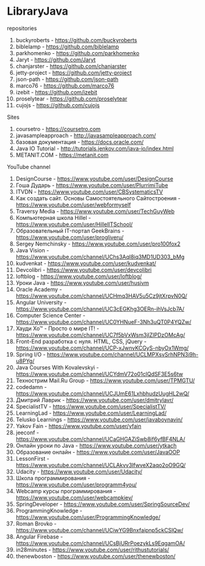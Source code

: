 # LibraryJava
repositories
1) buckyroberts - https://github.com/buckyroberts
2) biblelamp - https://github.com/biblelamp
3) parkhomenko - https://github.com/parkhomenko
4) Jaryt - https://github.com/Jaryt
5) chanjarster - https://github.com/chanjarster
6) jetty-project - https://github.com/jetty-project
7) json-path - https://github.com/json-path
8) marco76 - https://github.com/marco76
9) izebit - https://github.com/izebit
10) proselytear - https://github.com/proselytear
11) cujojs - https://github.com/cujojs

Sites
1) coursetro - https://coursetro.com
2) javasampleapproach - http://javasampleapproach.com/
3) базовая документация - https://docs.oracle.com/
4) Java IO Tutorial - http://tutorials.jenkov.com/java-io/index.html
5) METANIT.COM - https://metanit.com

YouTube channel
1) DesignCourse - https://www.youtube.com/user/DesignCourse
2) Гоша Дударь - https://www.youtube.com/user/PlurrimiTube
3) ITVDN - https://www.youtube.com/user/CBSystematicsTV
4) Как создать сайт. Основы Самостоятельного Сайтостроения - https://www.youtube.com/user/webformyself
5) Traversy Media - https://www.youtube.com/user/TechGuyWeb
6) Компьютерная школа Hillel - https://www.youtube.com/user/HillelITSchool/
7) Образовательный IT-портал GeekBrains - https://www.youtube.com/user/progliveru/
8) Sergey Nemchinsky - https://www.youtube.com/user/pro100fox2
9) Java Vision - https://www.youtube.com/channel/UChs3Aql8iq3MD1UD303_bMg
10) kudvenkat - https://www.youtube.com/user/kudvenkat/
11) Devcolibri - https://www.youtube.com/user/devcolibri
12) loftblog - https://www.youtube.com/user/loftblog/
13) Уроки Java - https://www.youtube.com/user/husivm
14) Oracle Academy - https://www.youtube.com/channel/UCHmq3HAV5u5Cz9jtXrpvN0Q/
15) Angular University - https://www.youtube.com/channel/UC3cEGKhg3OERn-ihVsJcb7A/
16) Computer Science Center - https://www.youtube.com/channel/UC0YHNueF-3Nh3uQT0P4YQZw/
17) Хауди Хо™ - Просто о мире IT! -  https://www.youtube.com/channel/UC7f5bVxWsm3jlZIPDzOMcAg/
18) Front-End разработка с нуля. HTML, CSS, jQuery - https://www.youtube.com/channel/UCP-xJwnvKCGyS-nbyOx1Wmg/
19) Spring I/O -  https://www.youtube.com/channel/UCLMPXsvSrhNPN3i9h-u8PYg/
20) Java Courses With Kovalevskyi - https://www.youtube.com/channel/UCYdmV72o01clQdSF3E5s6tw
21) Технострим Mail.Ru Group - https://www.youtube.com/user/TPMGTU/
22) codedamn - https://www.youtube.com/channel/UCJUmE61LxhbhudzUugHL2wQ/
23) Дмитрий Лаврик - https://www.youtube.com/user/dmitrylavr/
24) SpecialistTV - https://www.youtube.com/user/SpecialistTV/
25) LearningLad - https://www.youtube.com/user/LearningLad/
26) Telusko Learnings - https://www.youtube.com/user/javaboynavin/
27) Yakov Fain - https://www.youtube.com/user/yfain
28) jeeconf - https://www.youtube.com/channel/UCaGHGAZiSwb8if6yfBF4NLA/
29) Онлайн уроки по Java - https://www.youtube.com/user/ytkach
30) Образование онлайн - https://www.youtube.com/user/JavaOOP
31) LessonFirst - https://www.youtube.com/channel/UCLAkvv3lfwveX2aqo2oO9GQ/
32) Udacity - https://www.youtube.com/user/Udacity/
33) Школа программирования - https://www.youtube.com/user/programm4you/
34) Webcamp курсы программирования - https://www.youtube.com/user/webcampkiev/
35) SpringDeveloper - https://www.youtube.com/user/SpringSourceDev/
36) ProgrammingKnowledge - https://www.youtube.com/user/ProgrammingKnowledge/
37) Roman Brovko - https://www.youtube.com/channel/UCiwYG9Bnxfaipnp5ckCSlQw/
38) Angular Firebase - https://www.youtube.com/channel/UCsBjURrPoezykLs9EqgamOA/
39) in28minutes - https://www.youtube.com/user/rithustutorials/
40) thenewboston - https://www.youtube.com/user/thenewboston/
 


